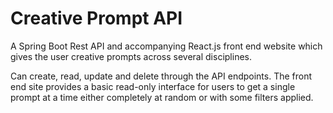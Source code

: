 # Creative Prompt API  

A Spring Boot Rest API and accompanying React.js front end website which gives the user creative prompts across several disciplines.

Can create, read, update and delete through the API endpoints. 
The front end site provides a basic read-only interface for users to get a single prompt at a time either completely at random or with some filters applied.
